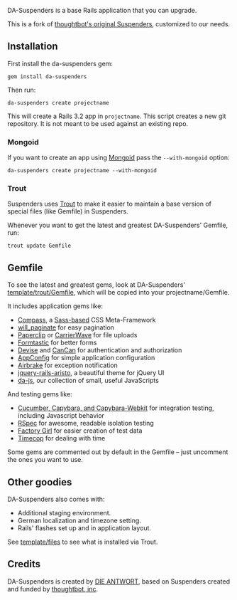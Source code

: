 DA-Suspenders is a base Rails application that you can upgrade.

This is a fork of [thoughtbot's original Suspenders](https://github.com/thoughtbot/suspenders/), customized to our needs.


## Installation

First install the da-suspenders gem:

    gem install da-suspenders

Then run:

    da-suspenders create projectname

This will create a Rails 3.2 app in `projectname`. This script creates a new git repository. It is not meant to be used against an existing repo.

### Mongoid 
If you want to create an app using [Mongoid](http://mongoid.org/) pass the `--with-mongoid` option:

    da-suspenders create projectname --with-mongoid


### Trout

Suspenders uses [Trout](https://github.com/thoughtbot/trout) to make it easier to maintain a base version of special files (like Gemfile) in Suspenders.

Whenever you want to get the latest and greatest DA-Suspenders' Gemfile, run:

    trout update Gemfile


## Gemfile

To see the latest and greatest gems, look at DA-Suspenders'
[template/trout/Gemfile](https://github.com/die-antwort/da-suspenders/blob/master/template/trout/Gemfile), which will be copied into your projectname/Gemfile.

It includes application gems like:

* [Compass](https://github.com/chriseppstein/compass), a [Sass-based](http://sass-lang.com/) CSS Meta-Framework
* [will_paginate](https://github.com/mislav/will_paginate/wiki/) for easy pagination
* [Paperclip](https://github.com/thoughtbot/paperclip) or [CarrierWave](https://github.com/jnicklas/carrierwave) for file uploads
* [Formtastic](https://github.com/justinfrench/formtastic) for better forms
* [Devise](https://github.com/plataformatec/devise) and [CanCan](https://github.com/ryanb/cancan) for authentication and authorization
* [AppConfig](https://github.com/die-antwort/app_config) for simple application configuration
* [Airbrake](https://github.com/thoughtbot/airbrake) for exception notification
* [jquery-rails-aristo](https://github.com/die-antwort/jquery-rails-aristo), a beautiful theme for jQuery UI
* [da-js](https://github.com/die-antwort/da-js), our collection of small, useful JavaScripts

And testing gems like:

* [Cucumber, Capybara, and Capybara-Webkit](http://robots.thoughtbot.com/post/4583605733/capybara-webkit) for integration testing, including Javascript behavior
* [RSpec](https://github.com/rspec/rspec) for awesome, readable isolation testing
* [Factory Girl](https://github.com/thoughtbot/factory_girl) for easier creation of test data
* [Timecop](https://github.com/jtrupiano/timecop) for dealing with time

Some gems are commented out by default in the Gemfile – just uncomment the ones you want to use.



## Other goodies

DA-Suspenders also comes with:

* Additional staging environment.
* German localization and timezone setting.
* Rails' flashes set up and in application layout.

See [template/files](https://github.com/die-antwort/da-suspenders/blob/master/template/trout) to see what is installed via Trout.


## Credits

DA-Suspenders is created by [DIE ANTWORT](http://www.die-antwort.eu), based on Suspenders created and funded by [thoughtbot, inc](http://thoughtbot.com/community).
